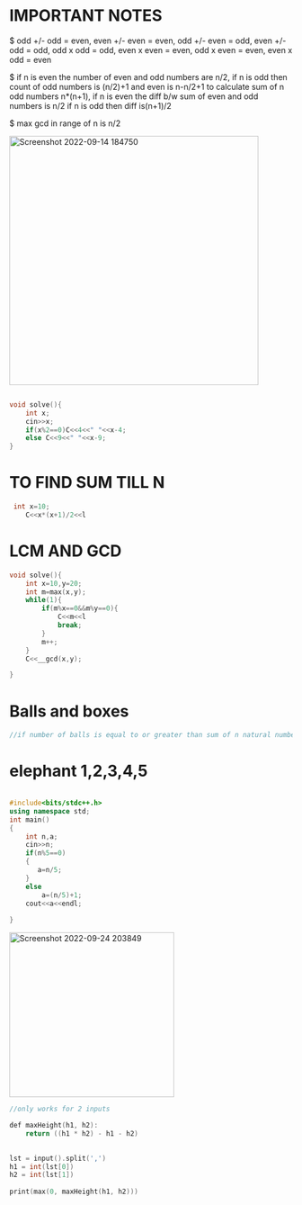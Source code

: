 # IMPORTANT NOTES
$ odd +/- odd = even,
  even +/- even = even,
  odd +/- even = odd,
  even +/- odd = odd,
  odd x odd = odd,
  even x even = even,
  odd x even = even,
  even x odd = even
  
  
  
$ if n is even the number of even and odd numbers are n/2, if n is odd then count of odd numbers is (n/2)+1 and even is n-n/2+1
  to calculate sum of n odd numbers n*(n+1), if n is even the diff b/w sum of even and odd numbers is n/2 if n is odd then diff is(n+1)/2
  
  
$ max gcd in range of n is n/2
  
  <img width="443" alt="Screenshot 2022-09-14 184750" src="https://user-images.githubusercontent.com/100711675/190165031-91ffd1b0-4902-4cbb-8518-c7058bd5f9bc.png">


```c++

void solve(){
    int x;
    cin>>x;
    if(x%2==0)C<<4<<" "<<x-4;
    else C<<9<<" "<<x-9;   
}

```
# TO FIND SUM TILL N
```C++
 int x=10;
    C<<x*(x+1)/2<<l
```
# LCM AND GCD
```C++
void solve(){
    int x=10,y=20;
    int m=max(x,y);
    while(1){
        if(m%x==0&&m%y==0){
            C<<m<<l
            break;
        }
        m++;
    }
    C<<__gcd(x,y);

}
```
# Balls and boxes
```C++
//if number of balls is equal to or greater than sum of n natural number then it can the boxes can have unique set of balls and with min 1 ball ber box and n is number of boxes
```
# elephant 1,2,3,4,5
```c++

#include<bits/stdc++.h>
using namespace std;
int main()
{
    int n,a;
    cin>>n;
    if(n%5==0)
    {
       a=n/5;
    }
    else
        a=(n/5)+1;
    cout<<a<<endl;
 
}
```

<img width="293" alt="Screenshot 2022-09-24 203849" src="https://user-images.githubusercontent.com/100711675/192105336-0d7d30ef-4a38-4ded-84c0-ba0b00b0f019.png">


```c++
//only works for 2 inputs

def maxHeight(h1, h2):
    return ((h1 * h2) - h1 - h2)
 

lst = input().split(',')
h1 = int(lst[0])
h2 = int(lst[1])
 
print(max(0, maxHeight(h1, h2)))


```
